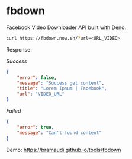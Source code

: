# fbdown
Facebook Video Downloader API built with Deno.

``` bash
curl https://fbdown.now.sh/?url=<URL_VIDEO>
```

Response:

*Success*
``` json
{
    "error": false,
    "message": "Success get content",
    "title": "Lorem Ipsum | Facebook",
    "url": "VIDEO_URL"
}
```

*Failed*
``` json
{
    "error": true,
    "message": "Can't found content"
}
```

Demo: https://bramaudi.github.io/tools/fbdown
